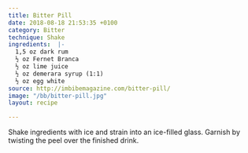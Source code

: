 ```yaml
---
title: Bitter Pill
date: 2018-08-18 21:53:35 +0100
category: Bitter
technique: Shake
ingredients:  |-
  1,5 oz dark rum
  ½ oz Fernet Branca
  ½ oz lime juice
  ½ oz demerara syrup (1:1)
  ½ oz egg white
source: http://imbibemagazine.com/bitter-pill/
image: "/bb/bitter-pill.jpg"
layout: recipe

---
```

Shake ingredients with ice and strain into an ice-filled glass. Garnish by twisting the peel over the finished drink.
